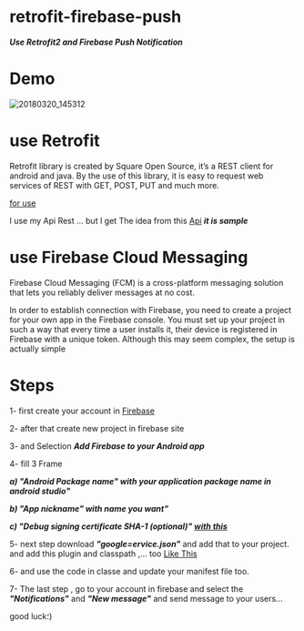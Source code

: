 # retrofit-firebase-push
***Use Retrofit2 and Firebase Push Notification***

# Demo

![20180320_145312](https://user-images.githubusercontent.com/26750131/37657701-1bdb279a-2c22-11e8-95ed-479f43936a41.gif)


# use Retrofit
Retrofit library is created by Square Open Source, it’s a REST client for android and java. By the use of this library, it is easy to request web services of REST with GET, POST, PUT and much more.

[for use](http://square.github.io/retrofit/)

I use my Api Rest ... but I get The idea from this [Api](https://simplifiedcoding.net/demos/marvel/) ***it is sample***

# use Firebase Cloud Messaging


Firebase Cloud Messaging (FCM) is a cross-platform messaging solution that lets you reliably deliver messages at no cost.

In order to establish connection with Firebase, you need to create a project for your own app in the Firebase console. You must set up your project in such a way that every time a user installs it, their device is registered in Firebase with a unique token. Although this may seem complex, the setup is actually simple


# Steps

1- first create your account in [Firebase](https://firebase.google.com/)

2- after that create new project in firebase site

3- and Selection ***Add Firebase to your Android app***

4- fill 3 Frame 

***a) "Android Package name" with your application package name in android studio"***


***b) "App nickname" with name you want"***

***c) "Debug signing certificate SHA-1 (optional)" [with this](https://stackoverflow.com/questions/27609442/how-to-get-the-sha-1-fingerprint-certificate-in-android-studio-for-debug-mode)***

5- next step download ***"google=ervice.json"*** and add that to your project. and add this plugin and classpath ,... too [Like This](https://stackoverflow.com/questions/32072568/how-to-add-google-services-json-in-android)

6- and use the code in classe and update your manifest file too.

7- The last step , go to your account in firebase and select the ***"Notifications"*** and ***"New message"*** and send message to your users...

good luck؛)
